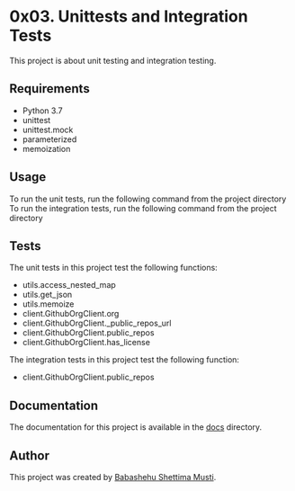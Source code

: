 # 0x03. Unittests and Integration Tests

This project is about unit testing and integration testing.

## Requirements

* Python 3.7
* unittest
* unittest.mock
* parameterized
* memoization

## Usage

To run the unit tests, run the following command from the project directory
To run the integration tests, run the following command from the project directory

## Tests

The unit tests in this project test the following functions:

* utils.access_nested_map
* utils.get_json
* utils.memoize
* client.GithubOrgClient.org
* client.GithubOrgClient._public_repos_url
* client.GithubOrgClient.public_repos
* client.GithubOrgClient.has_license

The integration tests in this project test the following function:

* client.GithubOrgClient.public_repos

## Documentation

The documentation for this project is available in the [docs](docs/) directory.

## Author

This project was created by [Babashehu Shettima Musti](https://github.com/babashehu01).
